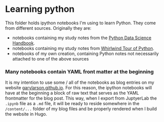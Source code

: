 # Learning python
This folder holds ipython notebooks I'm using to learn Python. They come from different sources. Originally they are:

- notebooks containing my study notes from the [Python Data Science Handbook](https://github.com/garylarson/PythonDataScienceHandbook).
- notebooks containing my study notes from [Whirlwind Tour of Python](https://github.com/garylarson/WhirlwindTourOfPython).
- notebooks of my own creation, containing Python notes not necessarily attached to one of the above sources

### Many notebooks contain YAML front matter at the beginning
It is my intention to use some / all of the notebooks as blog entries on my website [garylarson.github.io](garylarson.github.io). For this reason, the ipython notebooks will have at the beginning a block of raw text that serves as the YAML frontmatter for the blog post. This way, when I export from JuptyerLab the `.ipynb` file as a `.md` file, it will be ready to reside somewhere in the `/content/...` folder of my blog files and be properly rendered when I build the website in Hugo.
